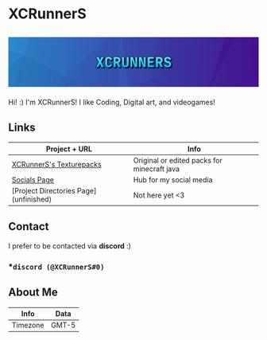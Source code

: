 # XCRunnerS

## [![XCRunnerS](https://raw.githubusercontent.com/XCRunnerS/XCRunnerS/master/banner_thin.png)](https://xcrunners.github.io/)

Hi! :) I'm XCRunnerS! I like Coding, Digital art, and videogames!

## Links
Project + URL | Info
-|-
[XCRunnerS's Texturepacks](https://mega.nz/folder/XuhmzAAQ#9Lngclv7Oub3lpnE8qKSNQ) | Original or edited packs for minecraft java
[Socials Page](https://xcrunners.github.io/) | Hub for my social media
[Project Directories Page] (unfinished) | Not here yet <3

## Contact

I prefer to be contacted via **discord** :)

### ***`discord (@XCRunnerS#0)`**

## About Me

Info | Data
-|-
Timezone| GMT-5
